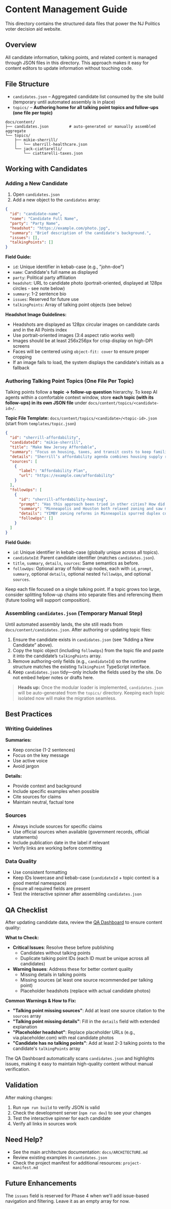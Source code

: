 # Content Management Guide

This directory contains the structured data files that power the NJ Politics voter decision aid website.

## Overview

All candidate information, talking points, and related content is managed through JSON files in this directory. This approach makes it easy for content editors to update information without touching code.

## File Structure

- `candidates.json` – Aggregated candidate list consumed by the site build (temporary until automated assembly is in place)
- `topics/` – **Authoring home for all talking point topics and follow-ups (one file per topic)**

```
docs/content/
├── candidates.json         # auto-generated or manually assembled aggregate
└── topics/
    ├── mikie-sherrill/
    │   └── sherrill-healthcare.json
    └── jack-ciattarelli/
        └── ciattarelli-taxes.json
```

## Working with Candidates

### Adding a New Candidate

1. Open `candidates.json`
2. Add a new object to the `candidates` array:

```json
{
  "id": "candidate-name",
  "name": "Candidate Full Name",
  "party": "Party Name",
  "headshot": "https://example.com/photo.jpg",
  "summary": "Brief description of the candidate's background.",
  "issues": [],
  "talkingPoints": []
}
```

**Field Guide:**
- `id`: Unique identifier in kebab-case (e.g., "john-doe")
- `name`: Candidate's full name as displayed
- `party`: Political party affiliation
- `headshot`: URL to candidate photo (portrait-oriented, displayed at 128px circles - see note below)
- `summary`: 1-2 sentence bio
- `issues`: Reserved for future use
- `talkingPoints`: Array of talking point objects (see below)

**Headshot Image Guidelines:**
- Headshots are displayed as 128px circular images on candidate cards and in the All Points index
- Use portrait-oriented images (3:4 aspect ratio works well)
- Images should be at least 256x256px for crisp display on high-DPI screens
- Faces will be centered using `object-fit: cover` to ensure proper cropping
- If an image fails to load, the system displays the candidate's initials as a fallback

### Authoring Talking Point Topics (One File Per Topic)

Talking points follow a **topic → follow-up question** hierarchy. To keep AI agents within a comfortable context window, store **each topic (with its follow-ups) in its own JSON file** under `docs/content/topics/<candidate-id>/`.

**Topic File Template:** `docs/content/topics/<candidate>/<topic-id>.json` (start from `templates/topic.json`)

```json
{
  "id": "sherrill-affordability",
  "candidateId": "mikie-sherrill",
  "title": "Make New Jersey Affordable",
  "summary": "Focus on housing, taxes, and transit costs to keep families in the state.",
  "details": "Sherrill’s affordability agenda combines housing supply reforms, targeted tax credits, and commuter rail upgrades.",
  "sources": [
    {
      "label": "Affordability Plan",
      "url": "https://example.com/affordability"
    }
  ],
  "followUps": [
    {
      "id": "sherrill-affordability-housing",
      "prompt": "Has this approach been tried in other cities? How did it work out?",
      "summary": "Minneapolis and Houston both relaxed zoning and saw measurable increases in housing supply.",
      "details": "YIMBY zoning reforms in Minneapolis spurred duplex construction, while Houston’s permitting changes cut build timelines by 15%.",
      "followUps": []
    }
  ]
}
```

**Field Guide:**
- `id`: Unique identifier in kebab-case (globally unique across all topics).
- `candidateId`: Parent candidate identifier (matches `candidates.json`).
- `title`, `summary`, `details`, `sources`: Same semantics as before.
- `followUps`: Optional array of follow-up nodes, each with `id`, `prompt`, `summary`, optional `details`, optional nested `followUps`, and optional `sources`.

Keep each file focused on a single talking point. If a topic grows too large, consider splitting follow-up chains into separate files and referencing them (future tooling will support composition).

### Assembling `candidates.json` (Temporary Manual Step)

Until automated assembly lands, the site still reads from `docs/content/candidates.json`. After authoring or updating topic files:

1. Ensure the candidate exists in `candidates.json` (see “Adding a New Candidate” above).
2. Copy the topic object (including `followUps`) from the topic file and paste it into the candidate’s `talkingPoints` array.
3. Remove authoring-only fields (e.g., `candidateId`) so the runtime structure matches the existing `TalkingPoint` TypeScript interface.
4. Keep `candidates.json` tidy—only include the fields used by the site. Do not embed helper notes or drafts here.

> **Heads up:** Once the modular loader is implemented, `candidates.json` will be auto-generated from the `topics/` directory. Keeping each topic isolated now will make the migration seamless.

## Best Practices

### Writing Guidelines

**Summaries:**
- Keep concise (1-2 sentences)
- Focus on the key message
- Use active voice
- Avoid jargon

**Details:**
- Provide context and background
- Include specific examples when possible
- Cite sources for claims
- Maintain neutral, factual tone

### Sources

- Always include sources for specific claims
- Use official sources when available (government records, official statements)
- Include publication date in the label if relevant
- Verify links are working before committing

### Data Quality

- Use consistent formatting
- Keep IDs lowercase and kebab-case (`candidateId` + topic context is a good mental namespace)
- Ensure all required fields are present
- Test the interactive spinner after assembling `candidates.json`

## QA Checklist

After updating candidate data, review the [QA Dashboard](/qa/) to ensure content quality:

**What to Check:**
- **Critical Issues**: Resolve these before publishing
  - Candidates without talking points
  - Duplicate talking point IDs (each ID must be unique across all candidates)
- **Warning Issues**: Address these for better content quality
  - Missing details in talking points
  - Missing sources (at least one source recommended per talking point)
  - Placeholder headshots (replace with actual candidate photos)

**Common Warnings & How to Fix:**
- **"Talking point missing sources"**: Add at least one source citation to the `sources` array
- **"Talking point missing details"**: Fill in the `details` field with extended explanation
- **"Placeholder headshot"**: Replace placeholder URLs (e.g., via.placeholder.com) with real candidate photos
- **"Candidate has no talking points"**: Add at least 2-3 talking points to the candidate's `talkingPoints` array

The QA Dashboard automatically scans `candidates.json` and highlights issues, making it easy to maintain high-quality content without manual verification.

## Validation

After making changes:

1. Run `npm run build` to verify JSON is valid
2. Check the development server (`npm run dev`) to see your changes
3. Test the interactive spinner for each candidate
4. Verify all links in sources work

## Need Help?

- See the main architecture documentation: `docs/ARCHITECTURE.md`
- Review existing examples in `candidates.json`
- Check the project manifest for additional resources: `project-manifest.md`

## Future Enhancements

The `issues` field is reserved for Phase 4 when we'll add issue-based navigation and filtering. Leave it as an empty array for now.
